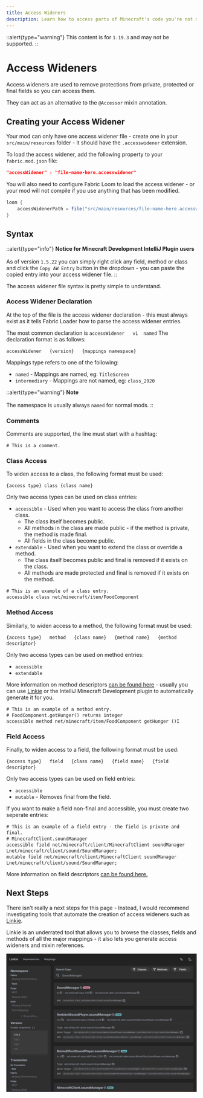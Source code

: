 ```yaml
---
title: Access Wideners
description: Learn how to access parts of Minecraft's code you're not meant to.
---
```


::alert{type="warning"}
This content is for `1.19.3` and may not be supported.
::

# Access Wideners

Access wideners are used to remove protections from private, protected or final fields so you can access them.

They can act as an alternative to the `@Accessor` mixin annotation.

## Creating your Access Widener

Your mod can only have one access widener file - create one in your `src/main/resources` folder - it should have the `.accesswidener` extension.

To load the access widener, add the following property to your `fabric.mod.json` file:

```json
"accessWidener" : "file-name-here.accesswidener"
```

You will also need to configure Fabric Loom to load the access widener - or your mod will not compile if you use anything that has been modified.

```gradle
loom {
    accessWidenerPath = file("src/main/resources/file-name-here.accesswidener")
}
```

## Syntax

::alert{type="info"}
**Notice for Minecraft Development IntelliJ Plugin users**
<br><br>
As of version `1.5.22` you can simply right click any field, method or class and click the `Copy AW Entry` button in the dropdown - you can paste the copied entry into your access widener file.
::

The access widener file syntax is pretty simple to understand.

### Access Widener Declaration

At the top of the file is the access widener declaration - this must always exist as it tells Fabric Loader how to parse the access widener entries.

The most common declaration is `accessWidener   v1  named`
The declaration format is as follows:

```
accessWidener   {version}   {mappings namespace}
```

Mappings type refers to one of the following:

- `named` - Mappings are named, eg: `TitleScreen`
- `intermediary` - Mappings are not named, eg: `class_2920`

::alert{type="warning"}
**Note**
<br><br>
The namespace is usually always `named` for normal mods.
::

### Comments

Comments are supported, the line must start with a hashtag:

```
# This is a comment.
```

### Class Access

To widen access to a class, the following format must be used:

```
{access type} class {class name}
```

Only two access types can be used on class entries:

- `accessible` - Used when you want to access the class from another class.
  + The class itself becomes public.
  + All methods in the class are made public - if the method is private, the method is made final.
  + All fields in the class become public.
- `extendable` - Used when you want to extend the class or override a method.
  + The class itself becomes public and final is removed if it exists on the class.
  + All methods are made protected and final is removed if it exists on the method.

```
# This is an example of a class entry.
accessible class net/minecraft/item/FoodComponent
```

### Method Access

Similarly, to widen access to a method, the following format must be used:

```
{access type}   method   {class name}   {method name}   {method descriptor}
```

Only two access types can be used on method entries:

- `accessible`
- `extendable`

More information on method descriptors [can be found here](https://docs.oracle.com/javase/specs/jvms/se7/html/jvms-4.html#jvms-4.3.3) - usually you can use [Linkie](https://linkie.shedaniel.me/mappings) or the IntelliJ Minecraft Development plugin to automatically generate it for you.

```
# This is an example of a method entry.
# FoodComponent.getHunger() returns integer
accessible method net/minecraft/item/FoodComponent getHunger ()I
```

### Field Access

Finally, to widen access to a field, the following format must be used:

```
{access type}   field   {class name}   {field name}   {field descriptor}
```

Only two access types can be used on field entries:

- `accessible`
- `mutable` - Removes final from the field.
  
If you want to make a field non-final and accessible, you must create two seperate entries:

```
# This is an example of a field entry - the field is private and final.
# MinecraftClient.soundManager
accessible field net/minecraft/client/MinecraftClient soundManager Lnet/minecraft/client/sound/SoundManager;
mutable field net/minecraft/client/MinecraftClient soundManager Lnet/minecraft/client/sound/SoundManager;
```

More information on field descriptors [can be found here.](https://docs.oracle.com/javase/specs/jvms/se7/html/jvms-4.html#jvms-4.3.2)

## Next Steps

There isn't really a next steps for this page - Instead, I would recommend investigating tools that automate the creation of access wideners such as [Linkie](https://linkie.shedaniel.me/mappings).

Linkie is an underrated tool that allows you to browse the classes, fields and methods of all the major mappings - it also lets you generate access wideners and mixin references.

![](/docs/first-mod/access-wideners/index_0.png)